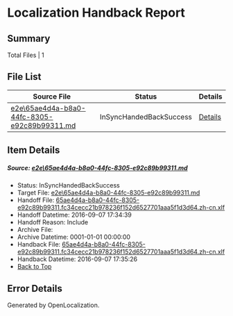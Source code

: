 # <a name='report-top'></a> Localization Handback Report

## Summary
 Total Files | 1

## File List
 Source File | Status | Details 
 ----------- | ------ | ------- 
 [e2e\65ae4d4a-b8a0-44fc-8305-e92c89b99311.md](https://github.com/OpenLocalizationTestOrg/ol-test0/blob/b6eb4f95a56e6a201705e8eba8b84da8c8febeaa/e2e/65ae4d4a-b8a0-44fc-8305-e92c89b99311.md) | InSyncHandedBackSuccess | [Details](#f0589831065dac28dfad96f6da9bee8bae5aab3c1)

## Item Details
##### <a name='f0589831065dac28dfad96f6da9bee8bae5aab3c1'></a> Source: [e2e\65ae4d4a-b8a0-44fc-8305-e92c89b99311.md](https://github.com/OpenLocalizationTestOrg/ol-test0/blob/b6eb4f95a56e6a201705e8eba8b84da8c8febeaa/e2e/65ae4d4a-b8a0-44fc-8305-e92c89b99311.md)
* Status: InSyncHandedBackSuccess
* Target File: [e2e\65ae4d4a-b8a0-44fc-8305-e92c89b99311.md](https://github.com/OpenLocalizationTestOrg/ol-test0-zhcn/blob/785d393cf37f508293efe30a95b957369ab4a6bb/e2e/65ae4d4a-b8a0-44fc-8305-e92c89b99311.md)
* Handoff File: [65ae4d4a-b8a0-44fc-8305-e92c89b99311.fc34cecc21b978236f152d6527701aaa5f1d3d64.zh-cn.xlf](https://github.com/OpenLocalizationTestOrg/ol-test0-handoff/blob/b8755c070250cc3ff6577e9dfb8422e7b47b1c49/ol-handoff/OpenLocalizationTestOrg/ol-test0-zhcn/ci/ht/65ae4d4a-b8a0-44fc-8305-e92c89b99311.fc34cecc21b978236f152d6527701aaa5f1d3d64.zh-cn.xlf)
* Handoff Datetime: 2016-09-07 17:34:39
* Handoff Reason: Include
* Archive File: 
* Archive Datetime: 0001-01-01 00:00:00
* Handback File: [65ae4d4a-b8a0-44fc-8305-e92c89b99311.fc34cecc21b978236f152d6527701aaa5f1d3d64.zh-cn.xlf](https://github.com/OpenLocalizationTestOrg/ol-test0-handback/blob/3c3e1d211db525a60741376e82694492fb54945d/ol-handback/OpenLocalizationTestOrg/ol-test0-zhcn/ci/ht/65ae4d4a-b8a0-44fc-8305-e92c89b99311.fc34cecc21b978236f152d6527701aaa5f1d3d64.zh-cn.xlf)
* Handback Datetime: 2016-09-07 17:35:26
* [Back to Top](#report-top)


## Error Details

Generated by OpenLocalization.
